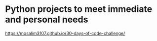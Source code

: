 # Python projects to meet immediate and personal needs


https://mosalim3107.github.io/30-days-of-code-challenge/
